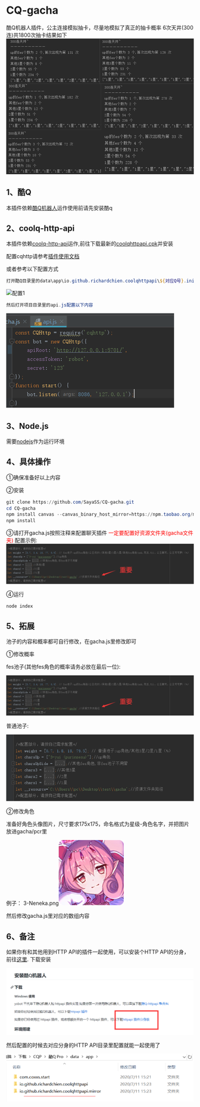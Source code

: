 # CQ-gacha
酷Q机器人插件，公主连接模拟抽卡，尽量地模拟了真正的抽卡概率
6次天井(300连)共1800次抽卡结果如下
![](https://github.com/SayaSS/asset/blob/master/0%20(1).png?raw=true)
## 1、酷Q
本插件依赖<a href="https://cqp.cc/" target="_blank">酷Q机器人</a>运作使用前请先安装酷q
## 2、coolq-http-api
本插件依赖[coolq-http-api](https://github.com/richardchien/coolq-http-api)运作,前往下载最新的[coolqhttpapi.cpk](https://github.com/richardchien/coolq-http-api/releases)并安装

配置cqhttp请参考[插件使用文档](https://cqhttp.cc/docs/4.13/#/)

或者参考以下配置方式
```ps1
打开酷Q目录里的data\app\io.github.richardchien.coolqhttpapi\${对应Q号}.ini
```
![配置1](https://pic.downk.cc/item/5e0c1a8476085c32892e3524.jpg)
```ps1
然后打开项目目录里的api.js配置以下内容
```
![配置2](https://github.com/SayaSS/asset/blob/master/0.png?raw=true)

## 3、Node.js
需要[nodejs](https://nodejs.org/en/)作为运行环境

## 4、具体操作
①确保准备好以上内容

②安装
```ps1
git clone https://github.com/SayaSS/CQ-gacha.git
cd CQ-gacha
npm install canvas --canvas_binary_host_mirror=https://npm.taobao.org/mirrors/node-canvas-prebuilt/
npm install
```

③请打开gacha.js按照注释来配置聊天插件
<font color=red>一定要配置好资源文件夹(gacha文件夹)</font>
配置示例:
![配置2](https://github.com/SayaSS/asset/blob/master/0%20(2).png?raw=true)

④运行
```ps1
node index
```
## 5、拓展
池子的内容和概率都可自行修改，在gacha.js里修改即可

①修改概率

fes池子(其他fes角色的概率请务必放在最后一位):

![fes](https://github.com/SayaSS/asset/blob/master/0%20(2).png?raw=true)

普通池子:

![普池](https://github.com/SayaSS/asset/blob/master/fff600028a0500889b95.png?raw=true)

②修改角色

准备好角色头像图片，尺寸要求175x175，命名格式为星级-角色名字，并把图片放进gacha/pcr里

例子：
3-Neneka.png![nnk](https://github.com/SayaSS/asset/blob/master/0%20(3).png?raw=true)

然后修改gacha.js里对应的数组内容
## 6、备注
如果你有和其他用到HTTP API的插件一起使用，可以安装个HTTP API的分身，前往[这里](https://github.com/yuudi/yobot/blob/master/documents/install/Windows-portable.md). 下载安装

![](https://github.com/SayaSS/asset/blob/master/153347mktukdhsggve2dtt.png?raw=true)

然后配置的时候去对应分身的HTTP API目录里配置就能一起使用了

![](https://github.com/SayaSS/asset/blob/master/153246q56ky6ko09kke6y0.png?raw=true)
